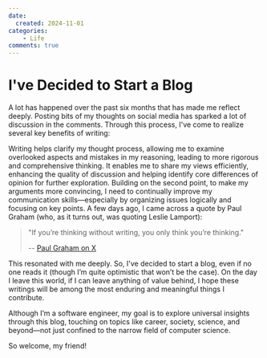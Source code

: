 ```yaml
---
date:
  created: 2024-11-01
categories:
    - Life
comments: true
---
```


# I've Decided to Start a Blog
A lot has happened over the past six months that has made me reflect deeply. Posting bits of my thoughts on social media has sparked a lot of discussion in the comments. Through this process, I've come to realize several key benefits of writing:

Writing helps clarify my thought process, allowing me to examine overlooked aspects and mistakes in my reasoning, leading to more rigorous and comprehensive thinking. It enables me to share my views efficiently, enhancing the quality of discussion and helping identify core differences of opinion for further exploration. Building on the second point, to make my arguments more convincing, I need to continually improve my communication skills—especially by organizing issues logically and focusing on key points. A few days ago, I came across a quote by Paul Graham (who, as it turns out, was quoting Leslie Lamport):

> "If you’re thinking without writing, you only think you’re thinking."
> 
> -- [Paul Graham on X](https://x.com/paulg/status/1528288106734141440?lang=en)

This resonated with me deeply. So, I've decided to start a blog, even if no one reads it (though I’m quite optimistic that won’t be the case). On the day I leave this world, if I can leave anything of value behind, I hope these writings will be among the most enduring and meaningful things I contribute.

Although I’m a software engineer, my goal is to explore universal insights through this blog, touching on topics like career, society, science, and beyond—not just confined to the narrow field of computer science.

So welcome, my friend!

